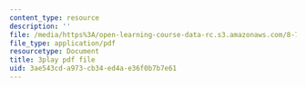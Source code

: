 ```yaml
---
content_type: resource
description: ''
file: /media/https%3A/open-learning-course-data-rc.s3.amazonaws.com/8-701-introduction-to-nuclear-and-particle-physics-fall-2020/3ae543cda973cb34ed4ae36f0b7b7e61_1LBAOxm8QOE.pdf
file_type: application/pdf
resourcetype: Document
title: 3play pdf file
uid: 3ae543cd-a973-cb34-ed4a-e36f0b7b7e61
---
```

